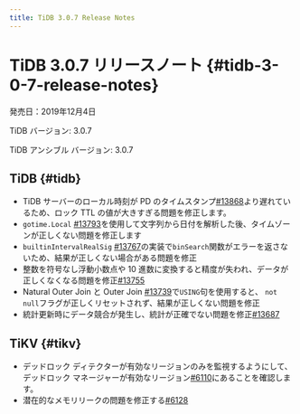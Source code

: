 ```yaml
---
title: TiDB 3.0.7 Release Notes
---
```


# TiDB 3.0.7 リリースノート {#tidb-3-0-7-release-notes}

発売日：2019年12月4日

TiDB バージョン: 3.0.7

TiDB アンシブル バージョン: 3.0.7

## TiDB {#tidb}

-   TiDB サーバーのローカル時刻が PD のタイムスタンプ[#13868](https://github.com/pingcap/tidb/pull/13868)より遅れているため、ロック TTL の値が大きすぎる問題を修正します。
-   `gotime.Local` [#13793](https://github.com/pingcap/tidb/pull/13793)を使用して文字列から日付を解析した後、タイムゾーンが正しくない問題を修正します
-   `builtinIntervalRealSig` [#13767](https://github.com/pingcap/tidb/pull/13767)の実装で`binSearch`関数がエラーを返さないため、結果が正しくない場合がある問題を修正
-   整数を符号なし浮動小数点や 10 進数に変換すると精度が失われ、データが正しくなくなる問題を修正[#13755](https://github.com/pingcap/tidb/pull/13755)
-   Natural Outer Join と Outer Join [#13739](https://github.com/pingcap/tidb/pull/13739)で`USING`句を使用すると、 `not null`フラグが正しくリセットされず、結果が正しくない問題を修正
-   統計更新時にデータ競合が発生し、統計が正確でない問題を修正[#13687](https://github.com/pingcap/tidb/pull/13687)

## TiKV {#tikv}

-   デッドロック ディテクターが有効なリージョンのみを監視するようにして、デッドロック マネージャーが有効なリージョン[#6110](https://github.com/tikv/tikv/pull/6110)にあることを確認します。
-   潜在的なメモリリークの問題を修正する[#6128](https://github.com/tikv/tikv/pull/6128)
